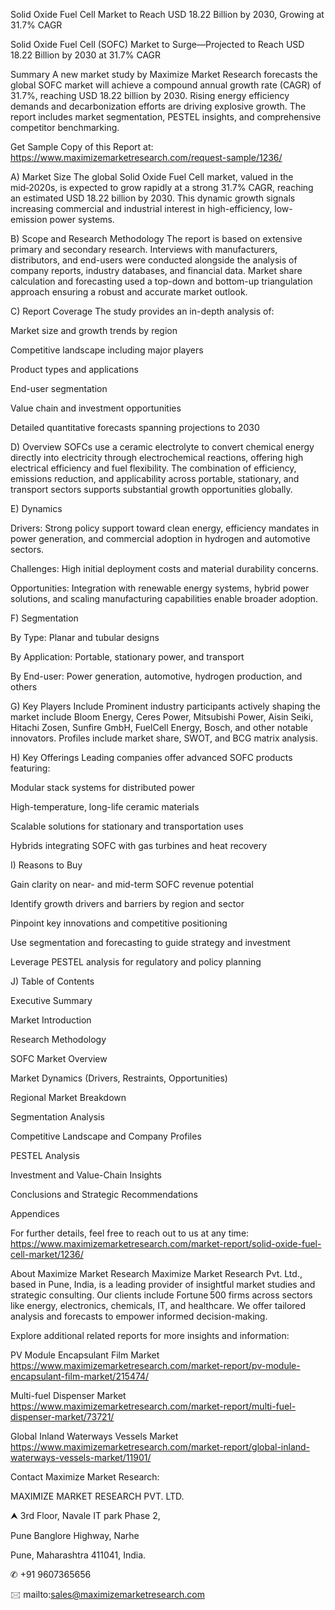 Solid Oxide Fuel Cell Market to Reach USD 18.22 Billion by 2030, Growing at 31.7% CAGR

Solid Oxide Fuel Cell (SOFC) Market to Surge—Projected to Reach USD 18.22 Billion by 2030 at 31.7% CAGR

Summary
A new market study by Maximize Market Research forecasts the global SOFC market will achieve a compound annual growth rate (CAGR) of 31.7%, reaching USD 18.22 billion by 2030. Rising energy efficiency demands and decarbonization efforts are driving explosive growth. The report includes market segmentation, PESTEL insights, and comprehensive competitor benchmarking.

 Get Sample Copy of this Report at: https://www.maximizemarketresearch.com/request-sample/1236/ 

A) Market Size
The global Solid Oxide Fuel Cell market, valued in the mid‑2020s, is expected to grow rapidly at a strong 31.7% CAGR, reaching an estimated USD 18.22 billion by 2030. This dynamic growth signals increasing commercial and industrial interest in high-efficiency, low-emission power systems.

B) Scope and Research Methodology
The report is based on extensive primary and secondary research. Interviews with manufacturers, distributors, and end-users were conducted alongside the analysis of company reports, industry databases, and financial data. Market share calculation and forecasting used a top-down and bottom-up triangulation approach ensuring a robust and accurate market outlook.

C) Report Coverage
The study provides an in-depth analysis of:

Market size and growth trends by region

Competitive landscape including major players

Product types and applications

End-user segmentation

Value chain and investment opportunities

Detailed quantitative forecasts spanning projections to 2030

D) Overview
SOFCs use a ceramic electrolyte to convert chemical energy directly into electricity through electrochemical reactions, offering high electrical efficiency and fuel flexibility. The combination of efficiency, emissions reduction, and applicability across portable, stationary, and transport sectors supports substantial growth opportunities globally.

E) Dynamics

Drivers: Strong policy support toward clean energy, efficiency mandates in power generation, and commercial adoption in hydrogen and automotive sectors.

Challenges: High initial deployment costs and material durability concerns.

Opportunities: Integration with renewable energy systems, hybrid power solutions, and scaling manufacturing capabilities enable broader adoption.

F) Segmentation

By Type: Planar and tubular designs

By Application: Portable, stationary power, and transport

By End-user: Power generation, automotive, hydrogen production, and others

G) Key Players Include
Prominent industry participants actively shaping the market include Bloom Energy, Ceres Power, Mitsubishi Power, Aisin Seiki, Hitachi Zosen, Sunfire GmbH, FuelCell Energy, Bosch, and other notable innovators. Profiles include market share, SWOT, and BCG matrix analysis.

H) Key Offerings
Leading companies offer advanced SOFC products featuring:

Modular stack systems for distributed power

High-temperature, long-life ceramic materials

Scalable solutions for stationary and transportation uses

Hybrids integrating SOFC with gas turbines and heat recovery

I) Reasons to Buy

Gain clarity on near- and mid-term SOFC revenue potential

Identify growth drivers and barriers by region and sector

Pinpoint key innovations and competitive positioning

Use segmentation and forecasting to guide strategy and investment

Leverage PESTEL analysis for regulatory and policy planning

J) Table of Contents

Executive Summary

Market Introduction

Research Methodology

SOFC Market Overview

Market Dynamics (Drivers, Restraints, Opportunities)

Regional Market Breakdown

Segmentation Analysis

Competitive Landscape and Company Profiles

PESTEL Analysis

Investment and Value-Chain Insights

Conclusions and Strategic Recommendations

Appendices

For further details, feel free to reach out to us at any time:  https://www.maximizemarketresearch.com/market-report/solid-oxide-fuel-cell-market/1236/ 

About Maximize Market Research
Maximize Market Research Pvt. Ltd., based in Pune, India, is a leading provider of insightful market studies and strategic consulting. Our clients include Fortune 500 firms across sectors like energy, electronics, chemicals, IT, and healthcare. We offer tailored analysis and forecasts to empower informed decision-making.

Explore additional related reports for more insights and information:

PV Module Encapsulant Film Market https://www.maximizemarketresearch.com/market-report/pv-module-encapsulant-film-market/215474/  

Multi-fuel Dispenser Market https://www.maximizemarketresearch.com/market-report/multi-fuel-dispenser-market/73721/ 

Global Inland Waterways Vessels Market https://www.maximizemarketresearch.com/market-report/global-inland-waterways-vessels-market/11901/  

Contact Maximize Market Research:

MAXIMIZE MARKET RESEARCH PVT. LTD.

⮝ 3rd Floor, Navale IT park Phase 2,

Pune Banglore Highway, Narhe

Pune, Maharashtra 411041, India.

✆ +91 9607365656

🖂 mailto:sales@maximizemarketresearch.com

 
